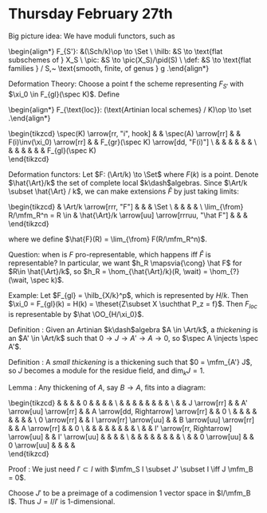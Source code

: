 # Thursday February 27th

Big picture idea:
We have moduli functors, such as

\begin{align*}
F_{S'}: &(\Sch/k)\op \to \Set \\
\hilb: &S \to \text{flat subschemes of } X_S \\
\pic: &S \to \pic(X_S)/\pid(S) \\
\def: &S \to \text{flat families } / S,~ \text{smooth, finite, of genus } g
.\end{align*}


Deformation Theory:
Choose a point f the scheme representing $F_{S'}$ with $\xi_0 \in F_{gl}(\spec K)$.
Define 

\begin{align*}
F_{\text{loc}}: (\text{Artinian local schemes} / K)\op \to \set
.\end{align*}

\begin{tikzcd}
\spec(K) \arrow[rr, "i", hook] &  & \spec(A) \arrow[rr] &  & F(i)\inv(\xi_0) \arrow[rr] &  & F_{gr}(\spec K) \arrow[dd, "F(i)"] \\
                               &  &                     &  &                            &  &                                    \\
                               &  &                     &  &                            &  & F_{gl}(\spec K)                   
\end{tikzcd}

Deformation functors:
Let $F: (\Art/k) \to \Set$ where $F(k)$ is a point.
Denote $\hat{\Art}/k$ the set of complete local $k\dash$algebras.
Since $\Art/k \subset \hat{\Art} / k$, we can make extensions $\hat F$ by just taking limits:

\begin{tikzcd}
                                & \Art/k \arrow[rrr, "F"]                         &  &  & \Set \\
                                &                                                 &  &  &      \\
\lim_{\from} R/\mfm_R^n = R \in & \hat{\Art}/k \arrow[uu] \arrow[rrruu, "\hat F"] &  &  &     
\end{tikzcd}

where we define $\hat{F}(R) = \lim_{\from} F(R/\mfm_R^n)$.

Question: when is $F$ pro-representable, which happens iff $\hat F$ is representable?
In particular, we want $h_R \mapsvia{\cong} \hat F$ for $R\in \hat{\Art}/k$, so $h_R = \hom_{\hat{\Art}/k}(R, \wait) = \hom_{?}(\wait, \spec k)$.

Example:
Let $F_{gl} = \hilb_{X/k}^p$, which is represented by $H/k$.
Then $\xi_0 = F_{gl}(k) = H(k) = \theset{Z\subset X \suchthat P_z = f}$.
Then $F_{loc}$ is representable by $\hat \OO_{H/\xi_0}$.

Definition
: Given an Artinian $k\dash$algebra $A \in \Art/k$, a *thickening* is an $A' \in \Art/k$ such that $0 \to J \to A' \to A \to 0$, so $\spec A \injects \spec A'$.

Definition
: A *small thickening* is a thickening such that $0 = \mfm_{A'} J$, so $J$ becomes a module for the residue field, and $\dim_k J = 1$.

Lemma
: Any thickening of $A$, say $B\to A$, fits into a diagram:

  \begin{tikzcd}
              &  &                                      &  & 0                        &  &                                     &  &   \\
              &  &                                      &  &                          &  &                                     &  &   \\
              &  & J \arrow[rr]                         &  & A' \arrow[uu] \arrow[rr] &  & A \arrow[dd, Rightarrow] \arrow[rr] &  & 0 \\
              &  &                                      &  &                          &  &                                     &  &   \\
  0 \arrow[rr] &  & I \arrow[rr] \arrow[uu]              &  & B \arrow[uu] \arrow[rr]  &  & A \arrow[rr]                        &  & 0 \\
              &  &                                      &  &                          &  &                                     &  &   \\
              &  & I' \arrow[rr, Rightarrow] \arrow[uu] &  & I' \arrow[uu]            &  &                                     &  &   \\
              &  &                                      &  &                          &  &                                     &  &   \\
              &  & 0 \arrow[uu]                         &  & 0 \arrow[uu]             &  &                                     &  &  
  \end{tikzcd}

Proof
: We just need $I' \subset I$ with $\mfm_S I \subset J' \subset I \iff J \mfm_B = 0$.

  Choose $J'$ to be a preimage of a codimension 1 vector space in $I/\mfm_B I$.
  Thus $J = I/I'$ is 1-dimensional.
